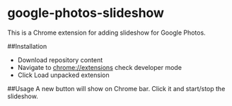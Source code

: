 # google-photos-slideshow
This is a Chrome extension for adding slideshow for Google Photos. 

##Installation
* Download repository content
* Navigate to [chrome://extensions](chrome://extensions) check developer mode
* Click Load unpacked extension

##Usage
A new button will show on Chrome bar. Click it and start/stop the slideshow.

